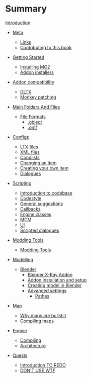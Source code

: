 # Summary

[Introduction](README.md)

- [Meta](meta/README.md)
    - [Links](meta/links.md)
    - [Contributing to this book](meta/contributing/README.md)

- [Getting Started](getting-started/README.md)
    - [Installing MO2](getting-started/installing-mo2.md)
    - [Addon installers](getting-started/addon-installers.md)

- [Addon compatibility]()
    - [DLTX]()
    - [Monkey patching](addon-compatibility/monkey-patching.md)

- [Main Folders And Files](main-folders-and-files/README.md)
    - [File Formats](main-folders-and-files/file-formats/README.md)
        - [.object](main-folders-and-files/file-formats/object.md)
        - [.omf](main-folders-and-files/file-formats/omf.md)

- [Configs]()
    - [LTX files](configs/ltx-files.md)
    - [XML files](configs/xml-files.md)
    - [Condlists](configs/condlists.md)
    - [Changing an item]()
    - [Creating your own item]()
    - [Dialogues]()

- [Scripting]()
    - [Introduction to codebase]()
    - [Codestyle]()
    - [General suggestions]()
    - [Callbacks]()
    - [Engine classes]()
    - [MCM]()
    - [UI]()
    - [Scripted dialogues]()

- [Modding Tools](modding-tools/README.md)
    - [Modding Tools](modding-tools/modding-tools.md)

- [Modelling]()
    - [Blender](blender/README.md)
        - [Blender X-Ray Addon](blender/blender-x-ray-addon-summary.md)
        - [Addon installation and setup](blender/addon-installation-and-setup.md)
        - [Creating model in Blender]()
        - [Advanced settings](blender/addon-setting-options/README.md)
            - [Pathes](blender/addon-setting-options/addon-setting-options-pathes.md)

- [Map]()
    - [Why maps are bullshit]()
    - [Compiling maps]()

- [Engine]()
    - [Compiling]()
    - [Architecture]()

- [Quests](quests/README.md)
    - [Introduction TO REDO](quests/introduction.md)
    - [DON'T USE WTF]()

    
